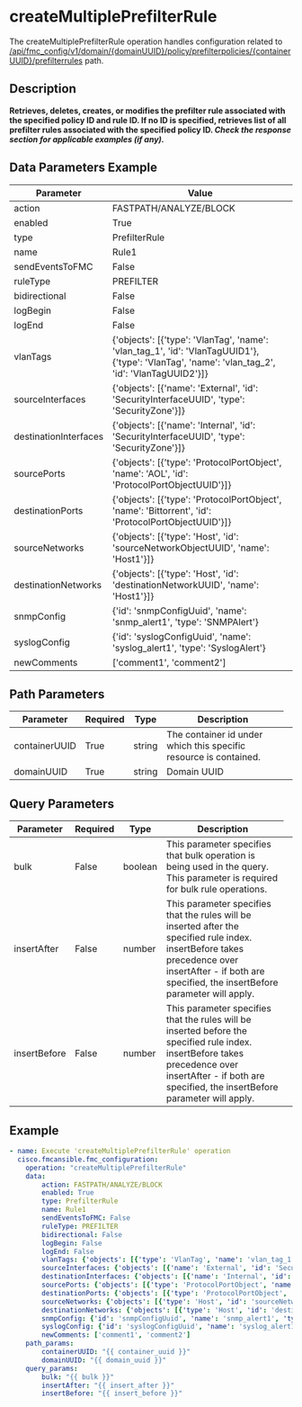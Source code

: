 # createMultiplePrefilterRule

The createMultiplePrefilterRule operation handles configuration related to [/api/fmc_config/v1/domain/{domainUUID}/policy/prefilterpolicies/{containerUUID}/prefilterrules](/paths//api/fmc_config/v1/domain/{domain_uuid}/policy/prefilterpolicies/{container_uuid}/prefilterrules.md) path.&nbsp;
## Description
**Retrieves, deletes, creates, or modifies the prefilter rule associated with the specified policy ID and rule ID. If no ID is specified, retrieves list of all prefilter rules associated with the specified policy ID. _Check the response section for applicable examples (if any)._**

## Data Parameters Example
| Parameter | Value |
| --------- | -------- |
| action | FASTPATH/ANALYZE/BLOCK |
| enabled | True |
| type | PrefilterRule |
| name | Rule1 |
| sendEventsToFMC | False |
| ruleType | PREFILTER |
| bidirectional | False |
| logBegin | False |
| logEnd | False |
| vlanTags | {'objects': [{'type': 'VlanTag', 'name': 'vlan_tag_1', 'id': 'VlanTagUUID1'}, {'type': 'VlanTag', 'name': 'vlan_tag_2', 'id': 'VlanTagUUID2'}]} |
| sourceInterfaces | {'objects': [{'name': 'External', 'id': 'SecurityInterfaceUUID', 'type': 'SecurityZone'}]} |
| destinationInterfaces | {'objects': [{'name': 'Internal', 'id': 'SecurityInterfaceUUID', 'type': 'SecurityZone'}]} |
| sourcePorts | {'objects': [{'type': 'ProtocolPortObject', 'name': 'AOL', 'id': 'ProtocolPortObjectUUID'}]} |
| destinationPorts | {'objects': [{'type': 'ProtocolPortObject', 'name': 'Bittorrent', 'id': 'ProtocolPortObjectUUID'}]} |
| sourceNetworks | {'objects': [{'type': 'Host', 'id': 'sourceNetworkObjectUUID', 'name': 'Host1'}]} |
| destinationNetworks | {'objects': [{'type': 'Host', 'id': 'destinationNetworkUUID', 'name': 'Host1'}]} |
| snmpConfig | {'id': 'snmpConfigUuid', 'name': 'snmp_alert1', 'type': 'SNMPAlert'} |
| syslogConfig | {'id': 'syslogConfigUuid', 'name': 'syslog_alert1', 'type': 'SyslogAlert'} |
| newComments | ['comment1', 'comment2'] |

## Path Parameters
| Parameter | Required | Type | Description |
| --------- | -------- | ---- | ----------- |
| containerUUID | True | string <td colspan=3> The container id under which this specific resource is contained. |
| domainUUID | True | string <td colspan=3> Domain UUID |

## Query Parameters
| Parameter | Required | Type | Description |
| --------- | -------- | ---- | ----------- |
| bulk | False | boolean <td colspan=3> This parameter specifies that bulk operation is being used in the query. This parameter is required for bulk rule operations. |
| insertAfter | False | number <td colspan=3> This parameter specifies that the rules will be inserted after the specified rule index. insertBefore takes precedence over insertAfter - if both are specified, the insertBefore parameter will apply. |
| insertBefore | False | number <td colspan=3> This parameter specifies that the rules will be inserted before the specified rule index. insertBefore takes precedence over insertAfter - if both are specified, the insertBefore parameter will apply. |

## Example
```yaml
- name: Execute 'createMultiplePrefilterRule' operation
  cisco.fmcansible.fmc_configuration:
    operation: "createMultiplePrefilterRule"
    data:
        action: FASTPATH/ANALYZE/BLOCK
        enabled: True
        type: PrefilterRule
        name: Rule1
        sendEventsToFMC: False
        ruleType: PREFILTER
        bidirectional: False
        logBegin: False
        logEnd: False
        vlanTags: {'objects': [{'type': 'VlanTag', 'name': 'vlan_tag_1', 'id': 'VlanTagUUID1'}, {'type': 'VlanTag', 'name': 'vlan_tag_2', 'id': 'VlanTagUUID2'}]}
        sourceInterfaces: {'objects': [{'name': 'External', 'id': 'SecurityInterfaceUUID', 'type': 'SecurityZone'}]}
        destinationInterfaces: {'objects': [{'name': 'Internal', 'id': 'SecurityInterfaceUUID', 'type': 'SecurityZone'}]}
        sourcePorts: {'objects': [{'type': 'ProtocolPortObject', 'name': 'AOL', 'id': 'ProtocolPortObjectUUID'}]}
        destinationPorts: {'objects': [{'type': 'ProtocolPortObject', 'name': 'Bittorrent', 'id': 'ProtocolPortObjectUUID'}]}
        sourceNetworks: {'objects': [{'type': 'Host', 'id': 'sourceNetworkObjectUUID', 'name': 'Host1'}]}
        destinationNetworks: {'objects': [{'type': 'Host', 'id': 'destinationNetworkUUID', 'name': 'Host1'}]}
        snmpConfig: {'id': 'snmpConfigUuid', 'name': 'snmp_alert1', 'type': 'SNMPAlert'}
        syslogConfig: {'id': 'syslogConfigUuid', 'name': 'syslog_alert1', 'type': 'SyslogAlert'}
        newComments: ['comment1', 'comment2']
    path_params:
        containerUUID: "{{ container_uuid }}"
        domainUUID: "{{ domain_uuid }}"
    query_params:
        bulk: "{{ bulk }}"
        insertAfter: "{{ insert_after }}"
        insertBefore: "{{ insert_before }}"

```